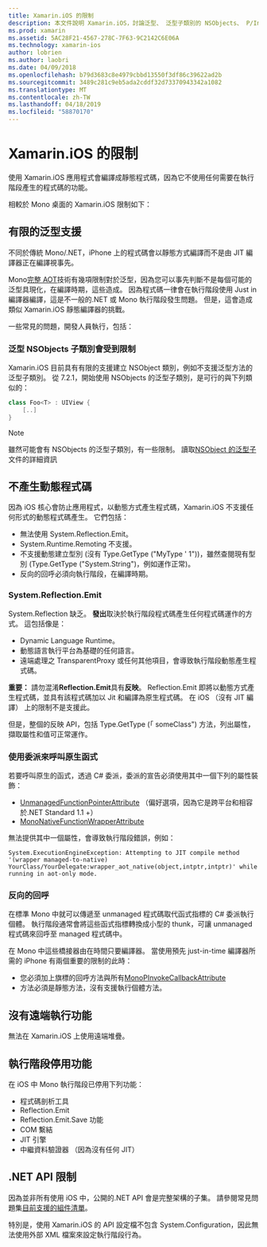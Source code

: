 ```yaml
---
title: Xamarin.iOS 的限制
description: 本文件說明 Xamarin.iOS，討論泛型、 泛型子類別的 NSObjects、 P/Invokes 中泛型的物件，以及其他的限制。
ms.prod: xamarin
ms.assetid: 5AC28F21-4567-278C-7F63-9C2142C6E06A
ms.technology: xamarin-ios
author: lobrien
ms.author: laobri
ms.date: 04/09/2018
ms.openlocfilehash: b79d3683c8e4979cbbd13550f3df86c39622ad2b
ms.sourcegitcommit: 3489c281c9eb5ada2cddf32d73370943342a1082
ms.translationtype: MT
ms.contentlocale: zh-TW
ms.lasthandoff: 04/18/2019
ms.locfileid: "58870170"
---
```

# <a name="limitations-of-xamarinios"></a>Xamarin.iOS 的限制

使用 Xamarin.iOS 應用程式會編譯成靜態程式碼，因為它不使用任何需要在執行階段產生的程式碼的功能。

相較於 Mono 桌面的 Xamarin.iOS 限制如下：

 <a name="Limited_Generics_Support" />


## <a name="limited-generics-support"></a>有限的泛型支援

不同於傳統 Mono/.NET，iPhone 上的程式碼會以靜態方式編譯而不是由 JIT 編譯器正在編譯視事先。

Mono[完整 AOT](https://www.mono-project.com/docs/advanced/aot/#full-aot)技術有幾項限制對於泛型，因為您可以事先判斷不是每個可能的泛型具現化，在編譯時期，這些造成。 因為程式碼一律會在執行階段使用 Just in 編譯器編譯，這是不一般的.NET 或 Mono 執行階段發生問題。 但是，這會造成類似 Xamarin.iOS 靜態編譯器的挑戰。

一些常見的問題，開發人員執行，包括：

 <a name="Generic_Subclasses_of_NSObjects_are_limited" />


### <a name="generic-subclasses-of-nsobjects-are-limited"></a>泛型 NSObjects 子類別會受到限制

Xamarin.iOS 目前具有有限的支援建立 NSObject 類別，例如不支援泛型方法的泛型子類別。 從 7.2.1，開始使用 NSObjects 的泛型子類別，是可行的與下列類似的：

```csharp
class Foo<T> : UIView {
    [..]
}
```

> [!NOTE]
> 雖然可能會有 NSObjects 的泛型子類別，有一些限制。 讀取[NSObject 的泛型子](~/ios/internals/api-design/nsobject-generics.md)文件的詳細資訊


 <a name="No_Dynamic_Code_Generation" />


## <a name="no-dynamic-code-generation"></a>不產生動態程式碼

因為 iOS 核心會防止應用程式，以動態方式產生程式碼，Xamarin.iOS 不支援任何形式的動態程式碼產生。 它們包括：

-  無法使用 System.Reflection.Emit。
-  System.Runtime.Remoting 不支援。
-  不支援動態建立型別 (沒有 Type.GetType ("MyType ' 1"))，雖然查閱現有型別 (Type.GetType ("System.String")，例如運作正常)。 
-  反向的回呼必須向執行階段，在編譯時期。


 
 <a name="System.Reflection.Emit" />


### <a name="systemreflectionemit"></a>System.Reflection.Emit

System.Reflection 缺乏。 **發出**取決於執行階段程式碼產生任何程式碼運作的方式。 這包括像是：

-  Dynamic Language Runtime。
-  動態語言執行平台為基礎的任何語言。
-  遠端處理之 TransparentProxy 或任何其他項目，會導致執行階段動態產生程式碼。 


 **重要：** 請勿混淆**Reflection.Emit**具有**反映**。 Reflection.Emit 即將以動態方式產生程式碼，並具有該程式碼加以 Jit 和編譯為原生程式碼。 在 iOS （沒有 JIT 編譯） 上的限制不是支援此。

但是，整個的反映 API，包括 Type.GetType (「 someClass") 方法，列出屬性，擷取屬性和值可正常運作。

### <a name="using-delegates-to-call-native-functions"></a>使用委派來呼叫原生函式

若要呼叫原生的函式，透過 C# 委派，委派的宣告必須使用其中一個下列的屬性裝飾：

- [UnmanagedFunctionPointerAttribute](xref:System.Runtime.InteropServices.UnmanagedFunctionPointerAttribute) （偏好選項，因為它是跨平台和相容於.NET Standard 1.1 +）
- [MonoNativeFunctionWrapperAttribute](xref:ObjCRuntime.MonoNativeFunctionWrapperAttribute)

無法提供其中一個屬性，會導致執行階段錯誤，例如：

```
System.ExecutionEngineException: Attempting to JIT compile method '(wrapper managed-to-native) YourClass/YourDelegate:wrapper_aot_native(object,intptr,intptr)' while running in aot-only mode.
```
 
 <a name="Reverse_Callbacks" />


### <a name="reverse-callbacks"></a>反向的回呼

在標準 Mono 中就可以傳遞至 unmanaged 程式碼取代函式指標的 C# 委派執行個體。 執行階段通常會將這些函式指標轉換成小型的 thunk，可讓 unmanaged 程式碼來回呼至 managed 程式碼中。

在 Mono 中這些橋接器由在時間只要編譯器。 當使用預先 just-in-time 編譯器所需的 iPhone 有兩個重要的限制的此時：

-  您必須加上旗標的回呼方法與所有[MonoPInvokeCallbackAttribute](xref:ObjCRuntime.MonoPInvokeCallbackAttribute)
-  方法必須是靜態方法，沒有支援執行個體方法。
 
<a name="No_Remoting" />

## <a name="no-remoting"></a>沒有遠端執行功能

無法在 Xamarin.iOS 上使用遠端堆疊。


 <a name="Runtime_Disabled_Features" />


## <a name="runtime-disabled-features"></a>執行階段停用功能

在 iOS 中 Mono 執行階段已停用下列功能：

-  程式碼剖析工具
-  Reflection.Emit
-  Reflection.Emit.Save 功能
-  COM 繫結
-  JIT 引擎
-  中繼資料驗證器 （因為沒有任何 JIT）


 <a name=".NET_API_Limitations" />


## <a name="net-api-limitations"></a>.NET API 限制

因為並非所有使用 iOS 中，公開的.NET API 會是完整架構的子集。 請參閱常見問題集[目前支援的組件清單](~/cross-platform/internals/available-assemblies.md)。



特別是，使用 Xamarin.iOS 的 API 設定檔不包含 System.Configuration，因此無法使用外部 XML 檔案來設定執行階段行為。
